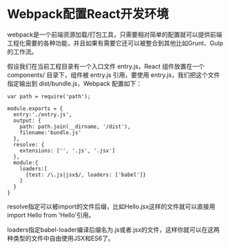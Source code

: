 # Webpack配置React开发环境

webpack是一个前端资源加载/打包工具，只需要相对简单的配置就可以提供前端工程化需要的各种功能，并且如果有需要它还可以被整合到其他比如Grunt、Gulp的工作流。

假设我们在当前工程目录有一个入口文件 entry.js，React 组件放置在一个 components/ 目录下，组件被 entry.js 引用，要使用 entry.js，我们把这个文件指定输出到 dist/bundle.js，Webpack 配置如下：

    var path = require('path');
    
    module.exports = {
      entry:'./entry.js',
      output: {
        path: path.join(__dirname, '/dist'),
        filename:'bundle.js'
      },
      resolve: {
        extensions: ['', '.js', '.jsx']
      },
      module:{
        loaders:[
          {test: /\.js|jsx$/, loaders: ['babel']}
        ]
      }
    }


resolve指定可以被import的文件后缀，比如Hello.jsx这样的文件就可以直接用import Hello from 'Hello'引用。

loaders指定babel-loader编译后缀名为.js或者.jsx的文件，这样你就可以在这两种类型的文件中自由使用JSX和ES6了。